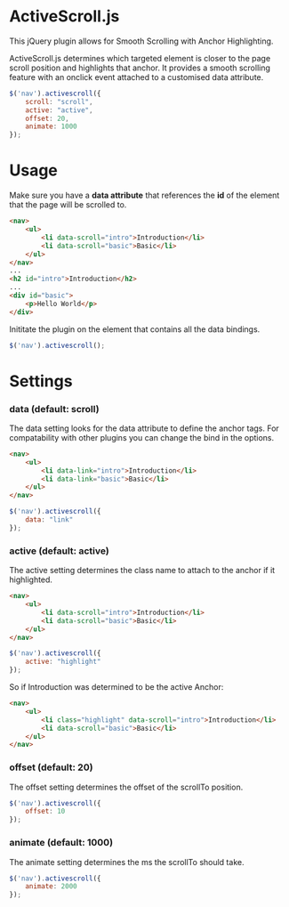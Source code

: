 ActiveScroll.js
==============

This jQuery plugin allows for Smooth Scrolling with Anchor Highlighting.

ActiveScroll.js determines which targeted element is closer to the page scroll position and highlights that anchor.
It provides a smooth scrolling feature with an onclick event attached to a customised data attribute.

```js
$('nav').activescroll({
    scroll: "scroll",
    active: "active",
    offset: 20,
    animate: 1000
});
```

# Usage

Make sure you have a **data attribute** that references the **id** of the element that the page will be scrolled to.
```html
<nav>
    <ul>
        <li data-scroll="intro">Introduction</li>
        <li data-scroll="basic">Basic</li>
    </ul>
</nav>
...
<h2 id="intro">Introduction</h2>
...
<div id="basic">
    <p>Hello World</p>
</div>
```
Inititate the plugin on the element that contains all the data bindings.
```js
$('nav').activescroll();
```
# Settings
### data (default: scroll)
The data setting looks for the data attribute to define the anchor tags. For compatability with other plugins you can change the bind in the options.
```html
<nav>
    <ul>
        <li data-link="intro">Introduction</li>
        <li data-link="basic">Basic</li>
    </ul>
</nav>
```
```js
$('nav').activescroll({
    data: "link"
});
```
### active (default: active)
The active setting determines the class name to attach to the anchor if it highlighted.
```html
<nav>
    <ul>
        <li data-scroll="intro">Introduction</li>
        <li data-scroll="basic">Basic</li>
    </ul>
</nav>
```
```js
$('nav').activescroll({
    active: "highlight"
});
```
So if Introduction was determined to be the active Anchor:
```html
<nav>
    <ul>
        <li class="highlight" data-scroll="intro">Introduction</li>
        <li data-scroll="basic">Basic</li>
    </ul>
</nav>
```
### offset (default: 20)
The offset setting determines the offset of the scrollTo position.
```js
$('nav').activescroll({
    offset: 10
});
```
### animate (default: 1000)
The animate setting determines the ms the scrollTo should take.
```js
$('nav').activescroll({
    animate: 2000
});
```
